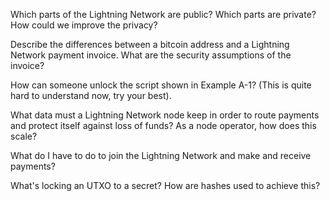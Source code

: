 Which parts of the Lightning Network are public? Which parts are private? How could we improve the privacy?  

Describe the differences between a bitcoin address and a Lightning Network payment invoice. What are the security assumptions of the invoice? 

How can someone unlock the script shown in Example A-1? (This is quite hard to understand now, try your best). 

What data must a Lightning Network node keep in order to route payments and protect itself against loss of funds? As a node operator, how does this scale? 

What do I have to do to join the Lightning Network and make and receive payments? 

What's locking an UTXO to a secret? How are hashes used to achieve this?
